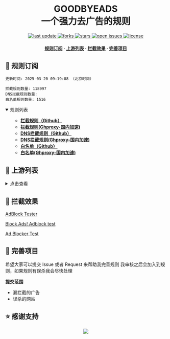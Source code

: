 <div align="center">
<h1 align="center">GOODBYEADS<br>一个强力去广告的规则</h1>
<p>
  <a href="https://github.com/8680/GOODBYEADS">
    <img src="https://img.shields.io/github/last-commit/8680/GOODBYEADS?style=flat-square" alt="last update" />
  </a>
  <a href="https://github.com/8680/GOODBYEADS">
    <img src="https://img.shields.io/github/forks/8680/GOODBYEADS?style=flat-square" alt="forks" />
  </a>
  <a href="https://github.com/8680/GOODBYEADS">
    <img src="https://img.shields.io/github/stars/8680/GOODBYEADS?style=flat-square" alt="stars" />
  </a>
  <a href="https://github.com/8680/GOODBYEADS/issues/">
    <img src="https://img.shields.io/github/issues/8680/GOODBYEADS?style=flat-square" alt="open issues" />
  </a>
  <a href="https://github.com/8680/GOODBYEADS">
    <img src="https://img.shields.io/github/license/8680/GOODBYEADS?style=flat-square" alt="license" />
  </a>
</p>

<h4>
    <a href="#a">规则订阅</a>
  <span> · </span>
    <a href="#b">上游列表</a>
  <span> · </span>
    <a href="#c">拦截效果</a>
  <span> · </span>
    <a href="#d">完善项目</a>
  </h4>

</div>

<h2 id="a">🎯 规则订阅</h2>

```
更新时间: 2025-03-20 09:19:08 （北京时间） 

拦截规则数量: 118997 
DNS拦截规则数量:  
白名单规则数量: 1516 
``` 
<details open>
<summary>规则列表</summary>
<ul>

- **[拦截规则（Github）](https://raw.githubusercontent.com/8680/GOODBYEADS/master/rules.txt)**
- **[拦截规则(Ghproxy-国内加速)](https://mirror.ghproxy.com/raw.githubusercontent.com/8680/GOODBYEADS/master/rules.txt)**
- **[DNS拦截规则（Github）](https://raw.githubusercontent.com/8680/GOODBYEADS/master/dns.txt)**
- **[DNS拦截规则(Ghproxy-国内加速)](https://mirror.ghproxy.com/raw.githubusercontent.com/8680/GOODBYEADS/master/dns.txt)**
- **[白名单（Github）](https://raw.githubusercontent.com/8680/GOODBYEADS/master/allow.txt)**
- **[白名单(Ghproxy-国内加速)](https://mirror.ghproxy.com/raw.githubusercontent.com/8680/GOODBYEADS/master/allow.txt)**

</ul>
</details>

<h2 id="b">📔 上游列表</h2>
<details>
<summary>点击查看</summary>
<ul>

- [AdGuard规则](https://github.com/AdguardTeam/AdguardFilters)
- [Tv规则](https://perflyst.github.io/PiHoleBlocklist/SmartTV-AGH.txt)
- [yhosts规则](https://raw.githubusercontent.com/VeleSila/yhosts/master/hosts)
- [大圣净化规则](https://raw.githubusercontent.com/jdlingyu/ad-wars/master/hosts)
- [EasyPrivacy隐私保护规则](https://easylist-downloads.adblockplus.org/easyprivacy.txt)
- [乘风视频过滤规则](https://raw.githubusercontent.com/xinggsf/Adblock-Plus-Rule/master/mv.txt)
- [去APP下载提示规则](https://raw.githubusercontent.com/Noyllopa/NoAppDownload/master/NoAppDownload.txt)
- [d3ward规则](https://raw.githubusercontent.com/d3ward/toolz/master/src/d3host.adblock)
- [oisd规则](https://small.oisd.nl/)
- [秋风规则](https://raw.githubusercontent.com/TG-Twilight/AWAvenue-Ads-Rule/main/AWAvenue-Ads-Rule.txt)
- [补充规则](https://github.com/8680/GOODBYEADS)
</ul>
</details>

<h2 id="c">🚫 拦截效果</h2>

[AdBlock Tester](https://adblock-tester.com)

[Block Ads! Adblock test](https://blockads.fivefilters.org/)

[Ad Blocker Test](https://d3ward.github.io/toolz/adblock.html)

<h2 id="d">💬 完善项目</h2>

希望大家可以提交 Issue 或者 Request 来帮助我完善规则 我审核之后会加入到规则，如果规则有误杀我会尽快处理

**提交范围**

- 漏拦截的广告
- 误杀的网站

## ⭐ 感谢支持
<p align='center'>
  <a href="https://github.com/8680/GOODBYEADS/stargazers">
    <img src="https://api.star-history.com/svg?repos=8680/GOODBYEADS&type=Date">
  </a>
</p>
